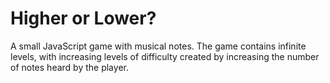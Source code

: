 # Higher or Lower?

A small JavaScript game with musical notes. The game contains infinite levels, with increasing levels of difficulty created by increasing the number of notes heard by the player.
